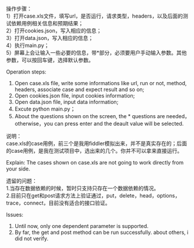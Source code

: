 ﻿操作步骤：  
1）打开case.xls文件，填写url，是否运行，请求类型，headers，以及后面的测试依赖用例相关信息和预期结果；  
2）打开cookies.json，写入相应的信息；  
3）打开data.json，写入相应的信息；  
4）执行main.py；  
5）屏幕上会让输入一些必要的信息，带*部分，必须要用户手动输入参数。其他参数，可以按回车键，选择默认参数。

Operation steps:
1) Open case.xls file, write some informations like url, run or not, method, headers, associate case and expect result and so on;
2) Open cookies.json file, input cookies information;
3) Open data.json file, input data information;
4) Excute python main.py；  
5) About the questions shown on the screen, the * questions are needed，otherwise，you can press enter and the deault value will be selected.


说明：  
case.xls的case用例，前三个是我用fiddler模拟出来，并不是真实存在的；后面的case用例，是我在测试项目中，选出来的几个。你并不可以拿来直接运行。

Explain:
The cases shown on case.xls are not going to work directly from your side.


遗留的问题：  
1.当存在数据依赖的时候，暂时只支持只存在一个数据依赖的情况。    
2.目前只在get和post请求方法上验证通过，put，delete，head，options，trace，connect，目前没有适合的接口验证。  


Issues:
1. Until now, only one dependent parameter is supported.
2. By far, the get and post method can be run successfully. about others, i did not verify.













